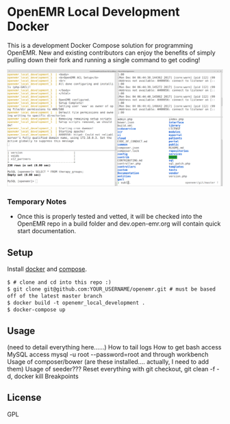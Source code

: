 # OpenEMR Local Development Docker

This is a development Docker Compose solution for programming OpenEMR. New and existing contributors can enjoy the benefits of simply pulling down their fork and running a single command to get coding!

![img](Capture.PNG)

### Temporary Notes

- Once this is properly tested and vetted, it will be checked into the OpenEMR repo in a build folder and dev.open-emr.org will contain quick start documentation.

## Setup

Install [docker](https://www.docker.com/get-docker) and [compose](https://docs.docker.com/compose/install/).

```
$ # clone and cd into this repo :)
$ git clone git@github.com:YOUR_USERNAME/openemr.git # must be based off of the latest master branch
$ docker build -t openemr_local_development .
$ docker-compose up
```

## Usage

(need to detail everything here......)
How to tail logs
How to get bash access
MySQL access mysql -u root --password=root and through workbench
Usage of composer/bower (are these installed.... actually, I need to add them)
Usage of seeder???
Reset everything with git checkout, git clean -f -d, docker kill
Breakpoints


## License

GPL
